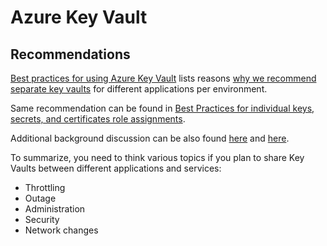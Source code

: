 # Azure Key Vault

## Recommendations

[Best practices for using Azure Key Vault](https://learn.microsoft.com/en-us/azure/key-vault/general/best-practices)
lists reasons [why we recommend separate key vaults](https://learn.microsoft.com/en-us/azure/key-vault/general/best-practices#why-we-recommend-separate-key-vaults)
for different applications per environment.

Same recommendation can be found in [Best Practices for individual keys, secrets, and certificates role assignments](https://learn.microsoft.com/en-us/azure/key-vault/general/rbac-guide?tabs=azure-cli#best-practices-for-individual-keys-secrets-and-certificates-role-assignments).

Additional background discussion can be also found [here](https://github.com/MicrosoftDocs/azure-docs/issues/81482)
and [here](https://github.com/MicrosoftDocs/azure-docs/issues/61545).

To summarize, you need to think various topics if you plan to share Key Vaults between different applications and services:

- Throttling
- Outage
- Administration
- Security
- Network changes
